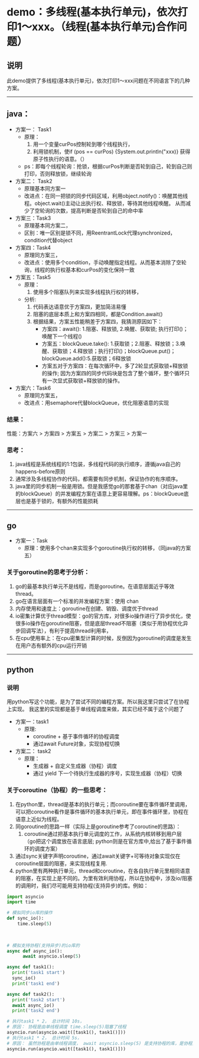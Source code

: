 # demo：多线程(基本执行单元)，依次打印1～xxx。（线程(基本执行单元)合作问题）
## 说明
此demo提供了多线程(基本执行单元)，依次打印1～xxx问题在不同语言下的几种方案。
___
## java：
+ 方案一： Task1  
  + 原理：
    1. 用一个变量curPos控制轮到哪个线程执行，
    2. 利用锁机制，使if (pos == curPos) {System.out.println("xxx)} 获得原子性执行的语意。（）
  + ps：即每个线程轮询：抢锁，根据curPos判断是否轮到自己，轮到自己则打印，否则释放锁，继续轮询
+ 方案二： Task2
  + 原理基本同方案一
  + 改进点：在同一把锁的同步代码区域，利用object.notify()：唤醒其他线程。object.wait()主动让出执行权、释放锁，等待其他线程唤醒。 从而减少了空轮询的次数，提高判断是否轮到自己的命中率
+ 方案三：Task3
  + 原理基本同方案二，
  + 区别：唯一区别是锁不同，用ReentrantLock代理synchronized，condition代替object
+ 方案四：Task4
  + 原理同方案三，
  + 改进点：使用多个condition，手动唤醒指定线程。从而基本消除了空轮询，线程的执行权基本和curPos的变化保持一致
+ 方案五：Task5
  + 原理：
    1. 使用多个阻塞队列来实现多线程执行权的转移，
  + 分析:
    1. 代码表达语意优于方案四，更加简洁易懂
    2. 阻塞的底层本质上和方案四相同，都是Condition.await()
    3. 根据结果，方案五性能稍差于方案四，我猜测原因如下：
       + 方案四：await(): 1.阻塞、释放锁, 2.唤醒、获取锁; 执行打印()；唤醒下一个线程()
       + 方案五：blockQueue.take(): 1.获取锁；2.阻塞、释放锁；3.唤醒、获取锁；4.释放锁；执行打印()；blockQueue.put()；blockQueue.add():5.获取锁；6释放锁
       + 方案五对于方案四：在每次循环中，多了2轮显式获取锁+释放锁的操作; 因为方案四的同步代码块是包含了整个循环，整个循环只有一次显式获取锁+释放锁的操作。
+ 方案六：Task6
  + 原理同方案五，
  + 改进点：用semaphore代替blockQueue，优化阻塞语意的实现
  
### 结果：
  性能：方案六 > 方案四 > 方案五 > 方案二 > 方案三 > 方案一

### 思考：
  1. java线程是系统线程的1:1包装，多线程代码的执行顺序，遵循java自己的happens-before原则
  2. 通常涉及多线程协作的代码，都需要有同步机制，保证协作的有序顺序。
  3. java里的同步机制一般是用锁。但是我感觉go的那套基于chan（对应java里的blockQueue）的并发编程方案在语意上更容易理解。ps：blockQueue底层也是基于锁的，有额外的性能损耗
___
## go
+ 方案一：Task
  + 原理：使用多个chan来实现多个goroutine执行权的转移，（同java的方案五）
  
### 关于goroutine的思考于分析：
  1. go的最基本执行单元不是线程，而是goroutine。在语意层面近乎等效thread。
  2. go在语言层面有一个标准的并发编程方案：使用 chan
  3. 内存使用和速度上：goroutine在创建、销毁、调度优于thread
  4. io密集计算优于thread模型：go的官方库，对很多io操作进行了异步优化，使很多io操作在goroutine阻塞，但是底层thread不阻塞（类似于用协程优化异步回调写法），有利于提高thread利用率，
  5. 在cpu使用率上：在cpu密集型计算的时候，反倒因为goroutine的调度是发生在用户态有额外的cpu运行开销

___
## python
### 说明
用python写这个功能，是为了尝试不同的编程方案。所以我这里只尝试了在协程上实现。
我这里的实现都是基于单线程调度来做，其实已经不属于这个问题了
+ 方案一：task1
  + 原理:
    + coroutine + 基于事件循环的协程调度
    + 通过await Future对象，实现协程切换
+ 方案二： task2
  + 原理：
    + 生成器 + 自定义生成器（协程）调度
    + 通过 yield 下一个待执行生成器的序号，实现生成器（协程）切换
### 关于coroutine（协程）的一些思考：
1. 在python里，thread是基本的执行单元；而coroutine要在事件循环里调用，可以把coroutine看作是事件循环的基本执行单元，即在事件循环里，协程在语意上近似为线程。
2. 同goroutine的思路一样（实际上是goroutine参考了coroutine的思路）：
   1. coroutine通过把基本执行单元调度的工作，从系统内核转移到用户层（go把这个调度放在语言底层; python则是在官方库中,给出了基于事件循环的调度方案）
3. 通过sync关键字声明coroutine，通过await关键字+可等待对象实现仅在coroutine层面的阻塞，来实现线程复用. 
4. python里有两种执行单元，thread和coroutine，在各自执行单元里相同语意的阻塞，在实现上是不同的。为里有效利用协程，所以在协程中，涉及io/阻塞的调用时，我们尽可能用支持协程(支持异步)的库。例如：
```python
import asyncio
import time

# 模拟同步io库的操作
def sync_io():
    time.sleep(5)

    
    
# 模拟支持协程(支持异步)的io库的
async def async_io():
      await asyncio.sleep(5)

async def task1():
  print('task1 start')
  sync_io()
  print('task1 end')

async def task2():
  print('task2 start')
  await async_io()
  print('task2 end')

# 执行task1 * 2， 总计时间 10s，
# 原因： 协程是由单线程调度 time.sleep(5)阻塞了线程
asyncio.run(asyncio.wait([task1(), task1()]))
# 执行task1 * 2， 总计时间 5s，
# 原因： 虽然协程是由单线程调度， await asyncio.sleep(5) 是支持协程的库，是协程层面的阻塞，不阻塞线程
asyncio.run(asyncio.wait([task1(), task1()]))

```
  
  